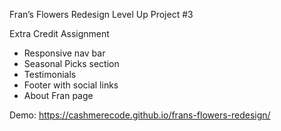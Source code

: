 Fran’s Flowers Redesign Level Up Project #3 

Extra Credit Assignment

- Responsive nav bar
- Seasonal Picks section
- Testimonials
- Footer with social links
- About Fran page

Demo: https://cashmerecode.github.io/frans-flowers-redesign/
